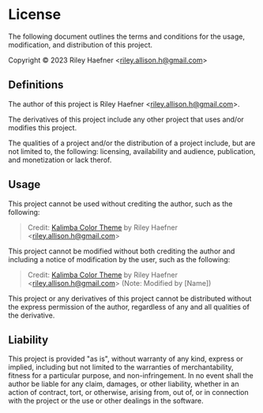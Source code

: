 # License

The following document outlines the terms and conditions for the usage, modification, and distribution of this project.

Copyright © 2023 Riley Haefner <<riley.allison.h@gmail.com>>

## Definitions

The author of this project is Riley Haefner <<riley.allison.h@gmail.com>>.

The derivatives of this project include any other project that uses and/or modifies this project.

The qualities of a project and/or the distribution of a project include, but are not limited to, the following: licensing, availability and audience, publication, and monetization or lack therof.

## Usage

This project cannot be used without crediting the author, such as the following:

> Credit: [Kalimba Color Theme](https://github.com/rybb13/kalimba-color-theme-vsce) by Riley Haefner <<riley.allison.h@gmail.com>>

This project cannot be modified without both crediting the author and including a notice of modification by the user, such as the following:

> Credit: [Kalimba Color Theme](https://github.com/rybb13/kalimba-color-theme-vsce) by Riley Haefner <<riley.allison.h@gmail.com>> (Note: Modified by \[Name\])

This project or any derivatives of this project cannot be distributed without the express
permission of the author, regardless of any and all qualities of the derivative.

## Liability

This project is provided "as is", without warranty of any kind, express or implied, including but not limited to the warranties of merchantability, fitness for a particular purpose, and non-infringement. In no event shall the author be liable for any claim, damages, or other liability, whether in an action of contract, tort, or otherwise, arising from, out of, or in connection with the project or the use or other dealings in the software.
